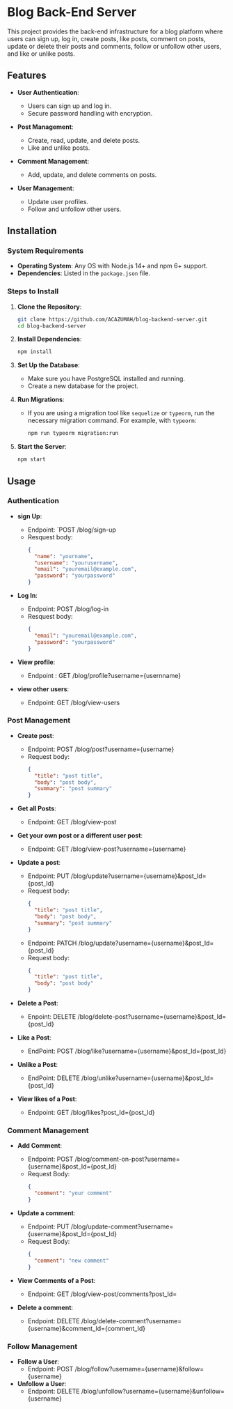 # Blog Back-End Server

This project provides the back-end infrastructure for a blog platform where users can sign up, log in, create posts, like posts, comment on posts, update or delete their posts and comments, follow or unfollow other users, and like or unlike posts.

## Features
- **User Authentication**:
  - Users can sign up and log in.
  - Secure password handling with encryption.
  
- **Post Management**:
  - Create, read, update, and delete posts.
  - Like and unlike posts.

- **Comment Management**:
  - Add, update, and delete comments on posts.
  
- **User Management**:
  - Update user profiles.
  - Follow and unfollow other users.

## Installation

### System Requirements
- **Operating System**: Any OS with Node.js 14+ and npm 6+ support.
- **Dependencies**: Listed in the `package.json` file.

### Steps to Install
1. **Clone the Repository**:
   ```bash
   git clone https://github.com/ACAZUMAH/blog-backend-server.git
   cd blog-backend-server


2. **Install Dependencies**:
   ```bash
   npm install
   ```


3. **Set Up the Database**:
   - Make sure you have PostgreSQL installed and running.
   - Create a new database for the project.


4. **Run Migrations**:
   - If you are using a migration tool like `sequelize` or `typeorm`, run the necessary migration command. For example, with `typeorm`:
     ```bash
     npm run typeorm migration:run
     ```


6. **Start the Server**:
   ```bash
   npm start
   ```

## Usage

### Authentication
  - **sign Up**:
    - Endpoint: `POST /blog/sign-up
    - Resquest body:
      ```json
      {
        "name": "yourname",
        "username": "yourusername",
        "email": "youremail@example.com",
        "password": "yourpassword"
      }
      ```

  - **Log In**:
    - Endpoint: POST /blog/log-in
    - Resquest body:
      ```json
      {
        "email": "youremail@example.com",
        "password": "yourpassword" 
      }
      ```

  - **View profile**:
    - Endpoint : GET /blog/profile?username={usernname}

  - **view other users**:
    - Endpoint: GET /blog/view-users

### Post Management 
  - **Create post**:
    - Endpoint: POST /blog/post?username={username}
    - Request body:
      ```json
      {
        "title": "post title",
        "body": "post body",
        "summary": "post summary" 
      }
      ```

  - **Get all Posts**:
    - Endpoint: GET /blog/view-post

  - **Get your own post or a different user post**:
    - Endpoint: GET /blog/view-post?username={username}

  - **Update a post**: 
    - Endpoint: PUT /blog/update?username={username}&post_Id={post_Id}
    - Request body:
      ```json
      {
        "title": "post title",
        "body": "post body",
        "summary": "post summary" 
      }
      ```
    - Endpoint: PATCH /blog/update?username={username}&post_Id={post_Id}
    - Request body:
      ```json
      {
        "title": "post title",
        "body": "post body" 
      }
      ```
    
  - **Delete a Post**:
    - Enpoint: DELETE /blog/delete-post?username={username}&post_Id={post_Id}

  - **Like a Post**:
    - EndPoint: POST /blog/like?username={username}&post_Id={post_Id}
  
  - **Unlike a Post**:
    - EndPoint: DELETE /blog/unlike?username={username}&post_Id={post_Id}

  - **View likes of a Post**:
    - Endpoint: GET /blog/likes?post_Id={post_Id}

### Comment Management
  - **Add Comment**:
    - Endpoint: POST /blog/comment-on-post?username={username}&post_Id={post_Id}
    - Request Body:
      ```json
      {
        "comment": "your comment" 
      }
      ```

  - **Update a comment**:
    - Endpoint: PUT /blog/update-comment?username={username}&post_Id={post_Id}
    - Request Body:
      ```json
      {
        "comment": "new comment"
      }
      ``` 

  - **View Comments of a Post**:
    - Endpoint: GET /blog/view-post/comments?post_Id=
  
  - **Delete a comment**:
    - Endpoint: DELETE /blog/delete-comment?username={username}&comment_Id={comment_Id}


### Follow Management
  - **Follow a User**:
    - Endpoint: POST /blog/follow?username={username}&follow={username}
  - **Unfollow a User**:
    - Endpoint: DELETE /blog/unfollow?username={username}&unfollow={username}